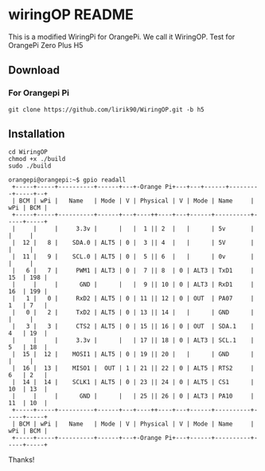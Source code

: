 # wiringOP README

This is a modified WiringPi for OrangePi. We call it WiringOP.
Test for OrangePi Zero Plus H5

## Download
### For Orangepi Pi
    git clone https://github.com/lirik90/WiringOP.git -b h5
## Installation
    cd WiringOP
    chmod +x ./build
    sudo ./build

```    
orangepi@orangepi:~$ gpio readall
 +-----+-----+----------+------+---+-Orange Pi+---+---+------+---------+-----+--+
 | BCM | wPi |   Name   | Mode | V | Physical | V | Mode | Name     | wPi | BCM |
 +-----+-----+----------+------+---+----++----+---+------+----------+-----+-----+
 |     |     |     3.3v |      |   |  1 || 2  |   |      | 5v       |     |     |
 |  12 |   8 |    SDA.0 | ALT5 | 0 |  3 || 4  |   |      | 5V       |     |     |
 |  11 |   9 |    SCL.0 | ALT5 | 0 |  5 || 6  |   |      | 0v       |     |     |
 |   6 |   7 |     PWM1 | ALT3 | 0 |  7 || 8  | 0 | ALT3 | TxD1     | 15  | 198 |
 |     |     |      GND |      |   |  9 || 10 | 0 | ALT3 | RxD1     | 16  | 199 |
 |   1 |   0 |     RxD2 | ALT5 | 0 | 11 || 12 | 0 | OUT  | PA07     | 1   | 7   |
 |   0 |   2 |     TxD2 | ALT5 | 0 | 13 || 14 |   |      | GND      |     |     |
 |   3 |   3 |     CTS2 | ALT5 | 0 | 15 || 16 | 0 | OUT  | SDA.1    | 4   | 19  |
 |     |     |     3.3v |      |   | 17 || 18 | 0 | ALT3 | SCL.1    | 5   | 18  |
 |  15 |  12 |    MOSI1 | ALT5 | 0 | 19 || 20 |   |      | GND      |     |     |
 |  16 |  13 |    MISO1 |  OUT | 1 | 21 || 22 | 0 | ALT5 | RTS2     | 6   | 2   |
 |  14 |  14 |    SCLK1 | ALT5 | 0 | 23 || 24 | 0 | ALT5 | CS1      | 10  | 13  |
 |     |     |      GND |      |   | 25 || 26 | 0 | ALT3 | PA10     | 11  | 10  |
 +-----+-----+----------+------+---+----++----+---+------+----------+-----+-----+
 | BCM | wPi |   Name   | Mode | V | Physical | V | Mode | Name     | wPi | BCM |
 +-----+-----+----------+------+---+-Orange Pi+---+------+----------+-----+-----+

 ```    
Thanks!
